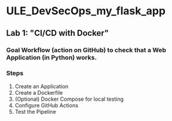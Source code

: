 # ULE_DevSecOps_my_flask_app
## Lab 1: "CI/CD with Docker" 
### Goal Workflow (action on GitHub) to check that a Web Application (in Python) works. 
### Steps 
1. Create an Application
2. Create a Dockerfile
3. (Optional) Docker Compose for local testing
4. Configure GitHub Actions
5. Test the Pipeline
